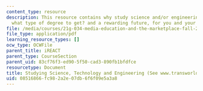 ```yaml
---
content_type: resource
description: This resource contains why study science and/or engineering? how to qualify,
  what type of degree to get? and a rewarding future, for you and your country!
file: /media/courses/21g-034-media-education-and-the-marketplace-fall-2005/08516866fc982a2e07db6f6f09e5a3a8_MIT21G_034F05_studysciengi.pdf
file_type: application/pdf
learning_resource_types: []
ocw_type: OCWFile
parent_title: iREACT
parent_type: CourseSection
parent_uid: 83cf76f3-ed90-5f50-cad3-890fb1bfdfce
resourcetype: Document
title: Studying Science, Technology and Engineering (See www.transworldeducation.com/engineering.htm)
uid: 08516866-fc98-2a2e-07db-6f6f09e5a3a8
---
```

